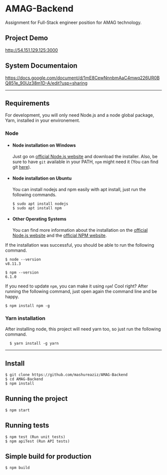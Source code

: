 # AMAG-Backend

Assignment for Full-Stack engineer position for AMAG technology.

## Project Demo
http://54.151.129.125:3000

## System Documentaion
https://docs.google.com/document/d/1mE8CewNnnbmAaC4mwq226UR0BQ851e_90IJz38m1D-A/edit?usp=sharing

---
## Requirements

For development, you will only need Node.js and a node global package, Yarn, installed in your environement.

### Node
- #### Node installation on Windows

  Just go on [official Node.js website](https://nodejs.org/) and download the installer.
Also, be sure to have `git` available in your PATH, `npm` might need it (You can find git [here](https://git-scm.com/)).

- #### Node installation on Ubuntu

  You can install nodejs and npm easily with apt install, just run the following commands.

      $ sudo apt install nodejs
      $ sudo apt install npm

- #### Other Operating Systems
  You can find more information about the installation on the [official Node.js website](https://nodejs.org/) and the [official NPM website](https://npmjs.org/).

If the installation was successful, you should be able to run the following command.

    $ node --version
    v8.11.3

    $ npm --version
    6.1.0

If you need to update `npm`, you can make it using `npm`! Cool right? After running the following command, just open again the command line and be happy.

    $ npm install npm -g

###
### Yarn installation
  After installing node, this project will need yarn too, so just run the following command.

      $ yarn install -g yarn

---

## Install

    $ git clone https://github.com/mashureaziz/AMAG-Backend 
    $ cd AMAG-Backend
    $ npm install


## Running the project

    $ npm start
    

## Running tests

    $ npm test (Run unit tests)
    $ npm apiTest (Run API tests)
    

## Simple build for production

    $ npm build


